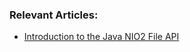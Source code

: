 ### Relevant Articles:
- [Introduction to the Java NIO2 File API](http://www.baeldung.com/java-nio-2-file-api)
